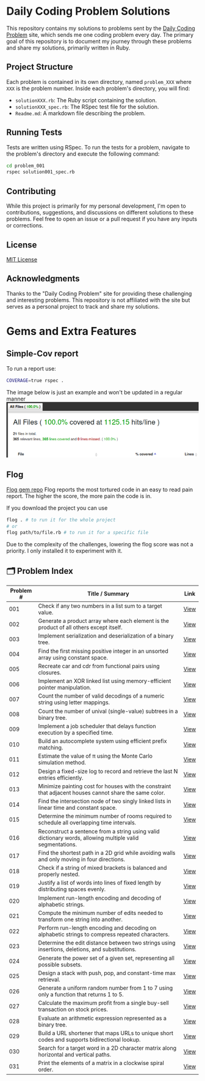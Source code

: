 # Daily Coding Problem Solutions

This repository contains my solutions to problems sent by the [Daily Coding Problem](https://www.dailycodingproblem.com/) site, which sends me one coding problem every day. The primary goal of this repository is to document my journey through these problems and share my solutions, primarily written in Ruby.

## Project Structure

Each problem is contained in its own directory, named `problem_XXX` where `XXX` is the problem number. Inside each problem's directory, you will find:

- `solutionXXX.rb`: The Ruby script containing the solution.
- `solutionXXX_spec.rb`: The RSpec test file for the solution.
- `Readme.md`: A markdown file describing the problem.

## Running Tests

Tests are written using RSpec. To run the tests for a problem, navigate to the problem's directory and execute the following command:

```bash
cd problem_001
rspec solution001_spec.rb
```

## Contributing

While this project is primarily for my personal development, I'm open to contributions, suggestions, and discussions on different solutions to these problems. Feel free to open an issue or a pull request if you have any inputs or corrections.

## License
[MIT License](https://opensource.org/licenses/MIT)

## Acknowledgments

Thanks to the "Daily Coding Problem" site for providing these challenging and interesting problems. This repository is not affiliated with the site but serves as a personal project to track and share my solutions.

# Gems and Extra Features

## Simple-Cov report

To run a report use:
```bash
COVERAGE=true rspec .
```
The image below is just an example and won't be updated in a regular manner
![Test Coverage](assets/coverage_screenshot.png)

## Flog
[Flog gem repo](https://github.com/seattlerb/flog)
Flog reports the most tortured code in an easy to read pain report. The higher the score, the more pain the code is in.

If you download the project you can use
```bash
flog . # to run it for the whole project
# or
flog path/to/file.rb # to run it for a specific file
```

Due to the complexity of the challenges, lowering the flog score was not a priority.
I only installed it to experiment with it.


<!-- problem-index:start -->

## 🗂 Problem Index

| Problem # | Title / Summary | Link |
|-----------|------------------|------|
| 001 | Check if any two numbers in a list sum to a target value. | [View](problems/problem_001) |
| 002 | Generate a product array where each element is the product of all others except itself. | [View](problems/problem_002) |
| 003 | Implement serialization and deserialization of a binary tree. | [View](problems/problem_003) |
| 004 | Find the first missing positive integer in an unsorted array using constant space. | [View](problems/problem_004) |
| 005 | Recreate car and cdr from functional pairs using closures. | [View](problems/problem_005) |
| 006 | Implement an XOR linked list using memory-efficient pointer manipulation. | [View](problems/problem_006) |
| 007 | Count the number of valid decodings of a numeric string using letter mappings. | [View](problems/problem_007) |
| 008 | Count the number of unival (single-value) subtrees in a binary tree. | [View](problems/problem_008) |
| 009 | Implement a job scheduler that delays function execution by a specified time. | [View](problems/problem_009) |
| 010 | Build an autocomplete system using efficient prefix matching. | [View](problems/problem_010) |
| 011 | Estimate the value of π using the Monte Carlo simulation method. | [View](problems/problem_011) |
| 012 | Design a fixed-size log to record and retrieve the last N entries efficiently. | [View](problems/problem_012) |
| 013 | Minimize painting cost for houses with the constraint that adjacent houses cannot share the same color. | [View](problems/problem_013) |
| 014 | Find the intersection node of two singly linked lists in linear time and constant space. | [View](problems/problem_014) |
| 015 | Determine the minimum number of rooms required to schedule all overlapping time intervals. | [View](problems/problem_015) |
| 016 | Reconstruct a sentence from a string using valid dictionary words, allowing multiple valid segmentations. | [View](problems/problem_016) |
| 017 | Find the shortest path in a 2D grid while avoiding walls and only moving in four directions. | [View](problems/problem_017) |
| 018 | Check if a string of mixed brackets is balanced and properly nested. | [View](problems/problem_018) |
| 019 | Justify a list of words into lines of fixed length by distributing spaces evenly. | [View](problems/problem_019) |
| 020 | Implement run-length encoding and decoding of alphabetic strings. | [View](problems/problem_020) |
| 021 | Compute the minimum number of edits needed to transform one string into another. | [View](problems/problem_021) |
| 022 | Perform run-length encoding and decoding on alphabetic strings to compress repeated characters. | [View](problems/problem_022) |
| 023 | Determine the edit distance between two strings using insertions, deletions, and substitutions. | [View](problems/problem_023) |
| 024 | Generate the power set of a given set, representing all possible subsets. | [View](problems/problem_024) |
| 025 | Design a stack with push, pop, and constant-time max retrieval. | [View](problems/problem_025) |
| 026 | Generate a uniform random number from 1 to 7 using only a function that returns 1 to 5. | [View](problems/problem_026) |
| 027 | Calculate the maximum profit from a single buy-sell transaction on stock prices. | [View](problems/problem_027) |
| 028 | Evaluate an arithmetic expression represented as a binary tree. | [View](problems/problem_028) |
| 029 | Build a URL shortener that maps URLs to unique short codes and supports bidirectional lookup. | [View](problems/problem_029) |
| 030 | Search for a target word in a 2D character matrix along horizontal and vertical paths. | [View](problems/problem_030) |
| 031 | Print the elements of a matrix in a clockwise spiral order. | [View](problems/problem_031) |


<!-- problem-index:end -->